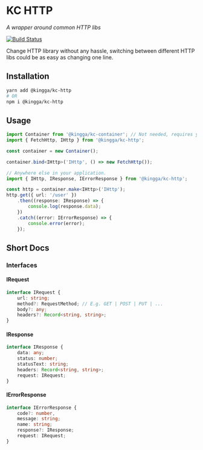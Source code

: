 # KC HTTP
*A wrapper around common HTTP libs*

[![Build Status](https://travis-ci.com/kingga/kc-http.svg?branch=master)](https://travis-ci.com/kingga/kc-http)

Change HTTP library without any hassle, switching between different HTTP libs could be as easy as changing one line.

## Installation

```bash
yarn add @kingga/kc-http
# OR
npm i @kingga/kc-http
```

## Usage

```typescript
import Container from '@kingga/kc-container'; // Not needed, requires yarn add @kingga/kc-container.
import { FetchHttp, IHttp } from '@kingga/kc-http';

const container = new Container();

container.bind<IHttp>('IHttp', () => new FetchHttp());

// Anywhere else in your application.
import { IHttp, IResponse, IErrorResponse } from '@kingga/kc-http';

const http = container.make<IHttp>('IHttp');
http.get({ url: '/user' })
    .then((response: IResponse) => {
        console.log(response.data);
    })
    .catch((error: IErrorResponse) => {
        console.error(error);
    });
```

## Short Docs
### Interfaces
#### IRequest

```typescript
interface IRequest {
    url: string;
    method?: RequestMethod; // E.g. GET | POST | PUT | ...
    body?: any;
    headers?: Record<string, string>;
}
```

#### IResponse

```typescript
interface IResponse {
    data: any;
    status: number;
    statusText: string;
    headers: Record<string, string>;
    request: IRequest;
}
```

#### IErrorResponse

```typescript
interface IErrorResponse {
    code?: number,
    message: string;
    name: string;
    response?: IResponse;
    request: IRequest;
}
```
